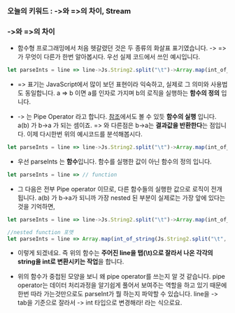 
### 오늘의 키워드 : ->와 =>의 차이, Stream


### ->와 =>의 차이
- 함수형 프로그래밍에서 처음 헷갈렸던 것은 두 종류의 화살표 표기였습니다. -> => 가 무엇이 다른가 한번 알아봅시다. 우선 실제 코드에서 쓰인 예시입니다.

```javascript
let parseInts = line => line->Js.String2.split("\t")->Array.map(int_of_string);
```

- => 표기는 JavaScript에서 많이 보던 표현이라 익숙하고, 실제로 그 의미와 사용법도 동일합니다. a => b 이면 a를 인자로 가지며 b의 로직을 실행하는 **함수의 정의** 입니다.

- -> 는 Pipe Operator 라고 합니다. [참조](https://rescript-lang.org/docs/manual/latest/pipe)에서도 볼 수 있듯 **함수의 실행** 입니다. a(b) 가 b->a 가 되는 셈이죠. => 와 다른점은 b->a는 **결과값을 반환한다**는 점입니다. 이제 다시한번 위의 예시코드를 분석해봅시다.

```javascript
let parseInts = line => line->Js.String2.split("\t")->Array.map(int_of_string);
```

- 우선 parseInts 는 **함수**입니다. 함수를 실행한 값이 아닌 함수의 정의 입니다.
```javascript
let parseInts = line => // function 
```

- 그 다음은 전부 Pipe operator 이므로, 다른 함수들의 실행한 값으로 로직이 전개됩니다. a(b) 가 b->a가 되니까 가장 nested 된 부분이 실제로는 가장 앞에 있다는 것을 기억하면,

```javascript
let parseInts = line => line->Js.String2.split("\t")->Array.map(int_of_string);

//nested function 포맷
let parseInts = line => Array.map(int_of_string(Js.String2.split("\t", line)))
```
- 이렇게 되겠네요. 즉 위의 함수는 **주어진 line을 탭(\t)으로 잘라서 나온 각각의 string을 int로 변환시키는 작업**을 합니다. 

- 위의 함수가 중첩된 모양을 보니 왜 pipe operator를 쓰는지 알 것 같습니다. pipe operator는 데이터 처리과정을 알기쉽게 풀어서 보여주는 역할을 하고 있기 때문에 한번 따라 가는것만으로도 parseInt가 뭘 하는지 파악할 수 있습니다. line을 -> tab을 기준으로 잘라서 -> int 타입으로 변경해라! 라는 식으로요.





